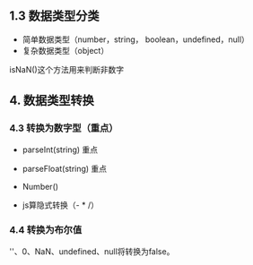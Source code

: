 ## 1.3 数据类型分类

- 简单数据类型（number，string， boolean，undefined，null）
- 复杂数据类型（object）

isNaN()这个方法用来判断非数字

## 4. 数据类型转换

### 4.3 转换为数字型（重点）

- parseInt(string) 重点

- parseFloat(string) 重点

- Number()

- js算隐式转换（- * /）

### 4.4 转换为布尔值

''、0、NaN、undefined、null将转换为false。